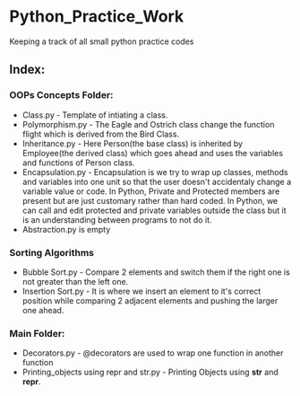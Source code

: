 # Python_Practice_Work
 Keeping a track of all small python practice codes

 ## Index:
 ### OOPs Concepts Folder:
 - Class.py - Template of intiating a class.
 - Polymorphism.py - The Eagle and Ostrich class change the function flight which is derived from the Bird Class.
 - Inheritance.py - Here Person(the base class) is inherited by Employee(the derived class) which goes ahead and uses the variables and functions of Person class.
 - Encapsulation.py - Encapsulation is we try to wrap up classes, methods and variables into one unit so that the user doesn't accidentaly change a variable value or code. In Python, Private and Protected members are present but are just customary rather than hard coded. In Python, we can call and edit protected and private variables outside the class but it is an understanding between programs to not do it.
 - Abstraction.py is empty

 ### Sorting Algorithms
  - Bubble Sort.py - Compare 2 elements and switch them if the right one is not greater than the left one.
  - Insertion Sort.py - It is where we insert an element to it's correct position while comparing 2 adjacent elements and pushing the larger one ahead.

 ### Main Folder:
 - Decorators.py - @decorators are used to wrap one function in another function
 - Printing_objects using repr and str.py - Printing Objects using __str__ and __repr__.